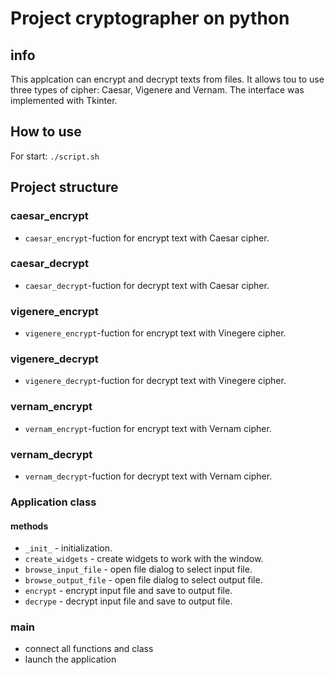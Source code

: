 # Project cryptographer on python
## info
This applcation can encrypt and decrypt texts from files. It allows tou to use three types of cipher: Caesar, Vigenere and Vernam. The interface was implemented with Tkinter.
## How to use
For start: `./script.sh`
## Project structure

### caesar_encrypt
* `caesar_encrypt`-fuction for encrypt text with Caesar cipher. 
### caesar_decrypt
* `caesar_decrypt`-fuction for decrypt text with Caesar cipher.

### vigenere_encrypt
* `vigenere_encrypt`-fuction for encrypt text with Vinegere cipher.


### vigenere_decrypt
* `vigenere_decrypt`-fuction for decrypt text with Vinegere cipher.


### vernam_encrypt
* `vernam_encrypt`-fuction for encrypt text with Vernam cipher.


### vernam_decrypt
* `vernam_decrypt`-fuction for decrypt text with Vernam cipher.


### Application class
#### methods
* `_init_` - initialization.
* `create_widgets` - create widgets to work with the window.
* `browse_input_file` - open file dialog to select input file.
* `browse_output_file` - open file dialog to select output file.
* `encrypt` - encrypt input file and save to output file.
* `decrype` - decrypt input file and save to output file.

### main
* connect all functions and class
* launch the application

